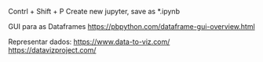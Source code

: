 Contrl + Shift + P
Create new jupyter, save as *.ipynb


GUI para as Dataframes
https://pbpython.com/dataframe-gui-overview.html



Representar dados:
https://www.data-to-viz.com/
https://datavizproject.com/
